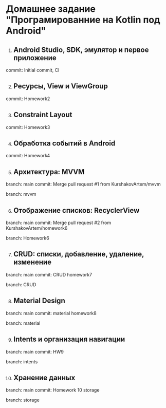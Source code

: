 # Домашнее задание "Програмированние на Kotlin под Android"

1. ## Android Studio, SDK, эмулятор и первое приложение
commit: Initial commit, CI

2. ## Ресурсы, View и ViewGroup
commit: Homework2

3. ## Constraint Layout
commit: Homework3

4. ## Обработка событий в Android
commit: Homework4

5. ## Архитектура: MVVM
branch: main commit: Merge pull request #1 from KurshakovArtem/mvvm

branch: mvvm

6. ## Отображение списков: RecyclerView
branch: main commit: Merge pull request #2 from KurshakovArtem/homework6

branch: Homework6

7. ## CRUD: списки, добавление, удаление, изменение
branch: main commit: CRUD homework7

branch: CRUD

8. ## Material Design
branch: main commit: material homework8

branch: material

9. ## Intents и организация навигации
branch: main commit: HW9

branch: intents

10. ## Хранение данных
branch: main commit: Homework 10 storage

branch: storage
